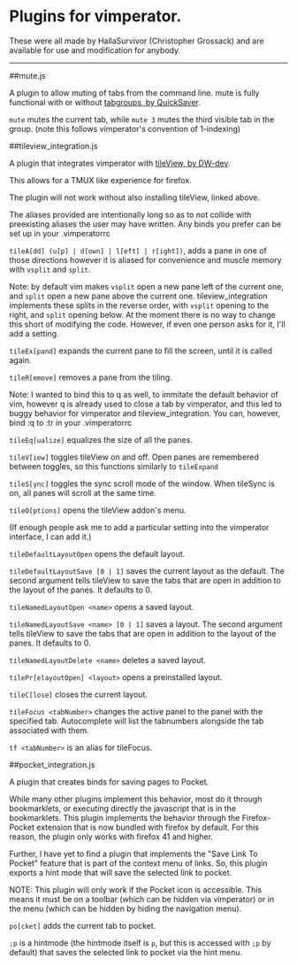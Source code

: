 # Plugins for vimperator.

These were all made by HallaSurvivor (Christopher Grossack) and are available for use and modification for anybody.

---

##mute.js

A plugin to allow muting of tabs from the command line. 
mute is fully functional with or without [tabgroups, by QuickSaver](https://addons.mozilla.org/en-US/firefox/addon/tab-groups-panorama/).

`mute` mutes the current tab, while `mute 3` mutes the third visible tab in the group. 
(note this follows vimperator's convention of 1-indexing)

##tileview\_integration.js

A plugin that integrates vimperator with [tileView, by DW-dev](https://addons.mozilla.org/en-US/firefox/addon/tile-view/).

This allows for a TMUX like experience for firefox. 

The plugin will not work without also installing tileView, linked above.

The aliases provided are intentionally long so as to not collide with preexisting aliases the user may have written. Any binds you prefer can be set up in your .vimperatorrc

`tileA[dd] (u[p] | d[own] | l[eft] | r[ight])`, adds a pane in one of those directions however it is aliased for convenience and muscle memory with `vsplit` and `split`.

Note: by default vim makes `vsplit` open a new pane left of the current one, and `split` open a new pane above the current one. tileview\_integration implements these splits in the reverse order, with `vsplit` opening to the right, and `split` opening below. At the moment there is no way to change this short of modifying the code. However, if even one person asks for it, I'll add a setting. 

`tileEx[pand]` expands the current pane to fill the screen, until it is called again. 

`tileR[emove]` removes a pane from the tiling. 

Note: I wanted to bind this to q as well, to immitate the default behavior of vim, however q is already used to close a tab by vimperator, and this led to buggy behavior for vimperator and tileview\_integration. You can, however, bind :q to :tr in your .vimperatorrc

`tileEq[ualize]` equalizes the size of all the panes.

`tileV[iew]` toggles tileView on and off. 
Open panes are remembered between toggles, so this functions similarly to `tileExpand`

`tileS[ync]` toggles the sync scroll mode of the window. 
When tileSync is on, all panes will scroll at the same time.

`tileO[ptions]` opens the tileView addon's menu.

(If enough people ask me to add a particular setting into the vimperator interface, I can add it.)

`tileDefaultLayoutOpen` opens the default layout.

`tileDefaultLayoutSave [0 | 1]` saves the current layout as the default. 
The second argument tells tileView to save the tabs that are open in addition to the layout of the panes. It defaults to 0.

`tileNamedLayoutOpen <name>` opens a saved layout.

`tileNamedLayoutSave <name> [0 | 1]` saves a layout.
The second argument tells tileView to save the tabs that are open in addition to the layout of the panes. It defaults to 0.

`tileNamedLayoutDelete <name>` deletes a saved layout.

`tilePr[elayoutOpen] <layout>` opens a preinstalled layout.

`tileC[lose]` closes the current layout.

`tileFocus <tabNumber>` changes the active panel to the panel with the specified tab.
Autocomplete will list the tabnumbers alongside the tab associated with them.

`tf <tabNumber>` is an alias for tileFocus.

##pocket\_integration.js

A plugin that creates binds for saving pages to Pocket.

While many other plugins implement this behavior, most do it through bookmarklets, or executing directly the javascript that is in the bookmarklets. This plugin implements the behavior through the Firefox-Pocket extension that is now bundled with firefox by default. For this reason, the plugin only works with firefox 41 and higher.

Further, I have yet to find a plugin that implements the "Save Link To Pocket" feature that is part of the context menu of links. So, this plugin exports a hint mode that will save the selected link to pocket.

NOTE: This plugin will only work if the Pocket icon is accessible. This means it must be on a toolbar (which can be hidden via vimperator) or in the menu (which can be hidden by hiding the navigation menu).

`po[cket]` adds the current tab to pocket.

`;p` is a hintmode (the hintmode itself is `p`, but this is accessed with `;p` by default) that saves the selected link to pocket via the hint menu.
